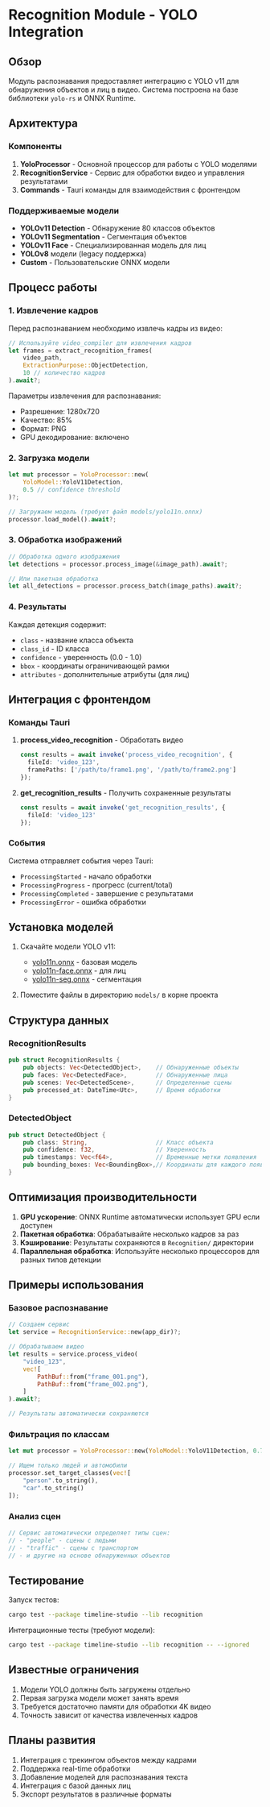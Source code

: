 # Recognition Module - YOLO Integration

## Обзор

Модуль распознавания предоставляет интеграцию с YOLO v11 для обнаружения объектов и лиц в видео. Система построена на базе библиотеки `yolo-rs` и ONNX Runtime.

## Архитектура

### Компоненты

1. **YoloProcessor** - Основной процессор для работы с YOLO моделями
2. **RecognitionService** - Сервис для обработки видео и управления результатами
3. **Commands** - Tauri команды для взаимодействия с фронтендом

### Поддерживаемые модели

- **YOLOv11 Detection** - Обнаружение 80 классов объектов
- **YOLOv11 Segmentation** - Сегментация объектов
- **YOLOv11 Face** - Специализированная модель для лиц
- **YOLOv8** модели (legacy поддержка)
- **Custom** - Пользовательские ONNX модели

## Процесс работы

### 1. Извлечение кадров

Перед распознаванием необходимо извлечь кадры из видео:

```rust
// Используйте video_compiler для извлечения кадров
let frames = extract_recognition_frames(
    video_path,
    ExtractionPurpose::ObjectDetection,
    10 // количество кадров
).await?;
```

Параметры извлечения для распознавания:
- Разрешение: 1280x720
- Качество: 85%
- Формат: PNG
- GPU декодирование: включено

### 2. Загрузка модели

```rust
let mut processor = YoloProcessor::new(
    YoloModel::YoloV11Detection,
    0.5 // confidence threshold
)?;

// Загружаем модель (требует файл models/yolo11n.onnx)
processor.load_model().await?;
```

### 3. Обработка изображений

```rust
// Обработка одного изображения
let detections = processor.process_image(&image_path).await?;

// Или пакетная обработка
let all_detections = processor.process_batch(image_paths).await?;
```

### 4. Результаты

Каждая детекция содержит:
- `class` - название класса объекта
- `class_id` - ID класса
- `confidence` - уверенность (0.0 - 1.0)
- `bbox` - координаты ограничивающей рамки
- `attributes` - дополнительные атрибуты (для лиц)

## Интеграция с фронтендом

### Команды Tauri

1. **process_video_recognition** - Обработать видео
   ```typescript
   const results = await invoke('process_video_recognition', {
     fileId: 'video_123',
     framePaths: ['/path/to/frame1.png', '/path/to/frame2.png']
   });
   ```

2. **get_recognition_results** - Получить сохраненные результаты
   ```typescript
   const results = await invoke('get_recognition_results', {
     fileId: 'video_123'
   });
   ```

### События

Система отправляет события через Tauri:
- `ProcessingStarted` - начало обработки
- `ProcessingProgress` - прогресс (current/total)
- `ProcessingCompleted` - завершение с результатами
- `ProcessingError` - ошибка обработки

## Установка моделей

1. Скачайте модели YOLO v11:
   - [yolo11n.onnx](https://github.com/ultralytics/assets/releases) - базовая модель
   - [yolo11n-face.onnx](https://github.com/ultralytics/assets/releases) - для лиц
   - [yolo11n-seg.onnx](https://github.com/ultralytics/assets/releases) - сегментация

2. Поместите файлы в директорию `models/` в корне проекта

## Структура данных

### RecognitionResults
```rust
pub struct RecognitionResults {
    pub objects: Vec<DetectedObject>,    // Обнаруженные объекты
    pub faces: Vec<DetectedFace>,        // Обнаруженные лица
    pub scenes: Vec<DetectedScene>,      // Определенные сцены
    pub processed_at: DateTime<Utc>,     // Время обработки
}
```

### DetectedObject
```rust
pub struct DetectedObject {
    pub class: String,                   // Класс объекта
    pub confidence: f32,                 // Уверенность
    pub timestamps: Vec<f64>,            // Временные метки появления
    pub bounding_boxes: Vec<BoundingBox>,// Координаты для каждого появления
}
```

## Оптимизация производительности

1. **GPU ускорение**: ONNX Runtime автоматически использует GPU если доступен
2. **Пакетная обработка**: Обрабатывайте несколько кадров за раз
3. **Кэширование**: Результаты сохраняются в `Recognition/` директории
4. **Параллельная обработка**: Используйте несколько процессоров для разных типов детекции

## Примеры использования

### Базовое распознавание
```rust
// Создаем сервис
let service = RecognitionService::new(app_dir)?;

// Обрабатываем видео
let results = service.process_video(
    "video_123",
    vec![
        PathBuf::from("frame_001.png"),
        PathBuf::from("frame_002.png"),
    ]
).await?;

// Результаты автоматически сохраняются
```

### Фильтрация по классам
```rust
let mut processor = YoloProcessor::new(YoloModel::YoloV11Detection, 0.7)?;

// Ищем только людей и автомобили
processor.set_target_classes(vec![
    "person".to_string(),
    "car".to_string()
]);
```

### Анализ сцен
```rust
// Сервис автоматически определяет типы сцен:
// - "people" - сцены с людьми
// - "traffic" - сцены с транспортом
// - и другие на основе обнаруженных объектов
```

## Тестирование

Запуск тестов:
```bash
cargo test --package timeline-studio --lib recognition
```

Интеграционные тесты (требуют модели):
```bash
cargo test --package timeline-studio --lib recognition -- --ignored
```

## Известные ограничения

1. Модели YOLO должны быть загружены отдельно
2. Первая загрузка модели может занять время
3. Требуется достаточно памяти для обработки 4K видео
4. Точность зависит от качества извлеченных кадров

## Планы развития

1. Интеграция с трекингом объектов между кадрами
2. Поддержка real-time обработки
3. Добавление моделей для распознавания текста
4. Интеграция с базой данных лиц
5. Экспорт результатов в различные форматы